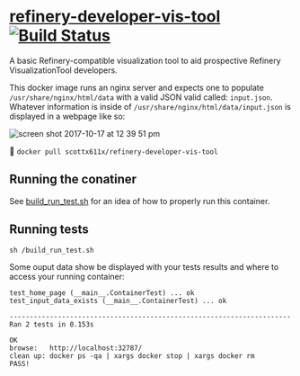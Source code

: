 # [refinery-developer-vis-tool](https://hub.docker.com/r/scottx611x/refinery-developer-vis-tool/) [![Build Status](https://travis-ci.org/scottx611x/refinery-developer-vis-tool.svg?branch=master)](https://travis-ci.org/scottx611x/refinery-developer-vis-tool)
A basic Refinery-compatible visualization tool to aid prospective Refinery VisualizationTool developers.

This docker image runs an nginx server and expects one to populate `/usr/share/nginx/html/data` with a valid JSON valid called: `input.json`. Whatever information is inside of `/usr/share/nginx/html/data/input.json` is displayed in a webpage like so:

![screen shot 2017-10-17 at 12 39 51 pm](https://user-images.githubusercontent.com/5629547/31677301-52cce4d6-b338-11e7-93d6-4be45e42be66.png)



🐳
`docker pull scottx611x/refinery-developer-vis-tool`

## Running the conatiner
See [build_run_test.sh](https://github.com/refinery-platform/docker_igv_js/blob/master/build_run_test.sh) for an idea of how to properly run this container.

## Running tests
`sh /build_run_test.sh`

Some ouput data show be displayed with your tests results and where to access your running container:
```
test_home_page (__main__.ContainerTest) ... ok
test_input_data_exists (__main__.ContainerTest) ... ok

----------------------------------------------------------------------
Ran 2 tests in 0.153s

OK
browse:   http://localhost:32787/
clean up: docker ps -qa | xargs docker stop | xargs docker rm
PASS!
```
